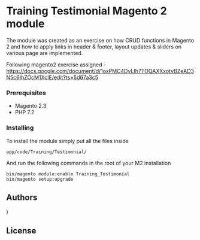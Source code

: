 # Training Testimonial Magento 2 module

The module was created as an exercise on how CRUD functions in Magento 2 and how to apply links in header & footer, layout updates & sliders on various page are implemented. 


Following magento2 exercise assigned - https://docs.google.com/document/d/1oxPMC4DvLIh7TOQAXXxotvBZeAD3N5c6IhZOcM1XclE/edit?ts=5d67a3c5

### Prerequisites

* Magento 2.3
* PHP 7.2

### Installing

To install the module simply put all the files inside 

```
app/code/Training/Testimonial/
```

And run the following commands in the root of your M2 installation

```
bin/magento module:enable Training_Testimonial
bin/magento setup:upgrade
```
## Authors

)


## License
